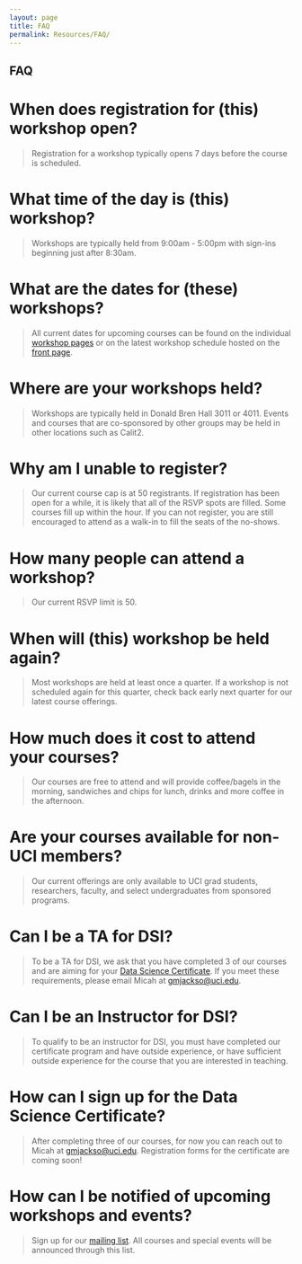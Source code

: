 ```yaml
---
layout: page
title: FAQ
permalink: Resources/FAQ/
---
```


## FAQ

# When does registration for \(this\) workshop open?
> Registration for a workshop typically opens 7 days before the course is scheduled. 

# What time of the day is \(this\) workshop?
> Workshops are typically held from 9:00am - 5:00pm with sign-ins beginning just after 8:30am. 

# What are the dates for \(these\) workshops?
> All current dates for upcoming courses can be found on the individual [workshop pages](http://ucidatascienceinitiative.github.io/Workshops/) or on the latest workshop schedule hosted on the [front page](http://ucidatascienceinitiative.github.io).

# Where are your workshops held?
> Workshops are typically held in Donald Bren Hall 3011 or 4011. Events and courses that are co-sponsored by other groups may be held in other locations such as Calit2.

# Why am I unable to register?
> Our current course cap is at 50 registrants. If registration has been open for a while, it is likely that all of the RSVP spots are filled. Some courses fill up within the hour. If you can not register, you are still encouraged to attend as a walk-in to fill the seats of the no-shows.

# How many people can attend a workshop?
> Our current RSVP limit is 50. 

# When will \(this\) workshop be held again?
> Most workshops are held at least once a quarter. If a workshop is not scheduled again for this quarter, check back early next quarter for our latest course offerings.

# How much does it cost to attend your courses?
> Our courses are free to attend and will provide coffee/bagels in the morning, sandwiches and chips for lunch, drinks and more coffee in the afternoon.

# Are your courses available for non-UCI members?
> Our current offerings are only available to UCI grad students, researchers, faculty, and select undergraduates from sponsored programs.

# Can I be a TA for DSI?
> To be a TA for DSI, we ask that you have completed 3 of our courses and are aiming for your [Data Science Certificate](http://datascience.uci.edu/data-science-certificate-program/). If you meet these requirements, please email Micah at [gmjackso@uci.edu](mailto:gmjackso@uci.edu). 

# Can I be an Instructor for DSI?
> To qualify to be an instructor for DSI, you must have completed our certificate program and have outside experience, or have sufficient outside experience for the course that you are interested in teaching.

# How can I sign up for the Data Science Certificate?
> After completing three of our courses, for now you can reach out to Micah at [gmjackso@uci.edu](mailto:gmjackso@uci.edu). Registration forms for the certificate are coming soon!

# How can I be notified of upcoming workshops and events?
> Sign up for our [mailing list](https://maillists.uci.edu/mailman/listinfo/datascience-initiative/). All courses and special events will be announced through this list. 


